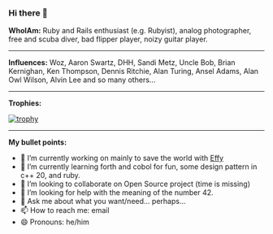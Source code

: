 ### Hi there 👋

**WhoIAm:** Ruby and Rails enthusiast (e.g. Rubyist), analog photographer, free and scuba diver, bad flipper player, noizy guitar player. 

---

**Influences:** Woz, Aaron Swartz, DHH, Sandi Metz, Uncle Bob, Brian Kernighan, Ken Thompson, Dennis Ritchie, Alan Turing, Ansel Adams, Alan Owl Wilson, Alvin Lee and so many others...

---

**Trophies:**

[![trophy](https://github-profile-trophy.vercel.app/?username=hulous)](https://github.com/ryo-ma/github-profile-trophy)

---

**My bullet points:**
- 🔭 I’m currently working on mainly to save the world with [Effy](https://www.effy.fr)
- 🌱 I’m currently learning forth and cobol for fun, some design pattern in c++ 20, and ruby.
- 👯 I’m looking to collaborate on Open Source project (time is missing)
- 🤔 I’m looking for help with the meaning of the number 42.
- 💬 Ask me about what you want/need... perhaps... 
- 📫 How to reach me: email
- 😄 Pronouns: he/him
